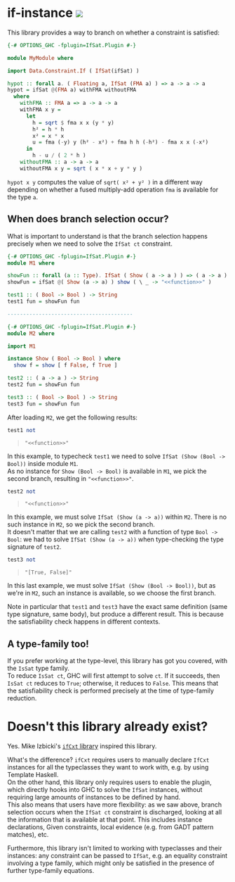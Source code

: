 # if-instance <a href="https://hackage.haskell.org/package/if-instance" alt="Hackage"><img src="https://img.shields.io/hackage/v/if-instance.svg" /></a>

This library provides a way to branch on whether a constraint is satisfied:

```haskell
{-# OPTIONS_GHC -fplugin=IfSat.Plugin #-}

module MyModule where

import Data.Constraint.If ( IfSat(ifSat) )

hypot :: forall a. ( Floating a, IfSat (FMA a) ) => a -> a -> a
hypot = ifSat @(FMA a) withFMA withoutFMA
  where
    withFMA :: FMA a => a -> a -> a
    withFMA x y =
      let
        h = sqrt $ fma x x (y * y)
        h² = h * h
        x² = x * x
        u = fma (-y) y (h² - x²) + fma h h (-h²) - fma x x (-x²)
      in
        h - u / ( 2 * h )
    withoutFMA :: a -> a -> a
    withoutFMA x y = sqrt ( x * x + y * y )
```

`hypot x y` computes the value of `sqrt( x² + y² )` in a different way
depending on whether a fused multiply-add operation `fma` is available
for the type `a`.

## When does branch selection occur?

What is important to understand is that the branch selection happens
precisely when we need to solve the `IfSat ct` constraint.

```haskell
{-# OPTIONS_GHC -fplugin=IfSat.Plugin #-}
module M1 where

showFun :: forall (a :: Type). IfSat ( Show ( a -> a ) ) => ( a -> a ) -> String
showFun = ifSat @( Show (a -> a) ) show ( \ _ -> "<<function>>" )

test1 :: ( Bool -> Bool ) -> String
test1 fun = showFun fun

----------------------------------------

{-# OPTIONS_GHC -fplugin=IfSat.Plugin #-}
module M2 where

import M1

instance Show ( Bool -> Bool ) where
  show f = show [ f False, f True ]

test2 :: ( a -> a ) -> String
test2 fun = showFun fun

test3 :: ( Bool -> Bool ) -> String
test3 fun = showFun fun
```

After loading `M2`, we get the following results:

```haskell
test1 not
```
> `"<<function>>"`

In this example, to typecheck `test1` we need to solve `IfSat (Show (Bool -> Bool))`
inside module `M1`.  
As no instance for `Show (Bool -> Bool)` is available in `M1`, we pick the second branch,
resulting in `"<<function>>"`.

```haskell
test2 not
```
> `"<<function>>"`

In this example, we must solve `IfSat (Show (a -> a))` within `M2`.
There is no such instance in `M2`, so we pick the second branch.  
It doesn't matter that we are calling `test2` with a function of type
`Bool -> Bool`: we had to solve `IfSat (Show (a -> a))` when type-checking
the type signature of `test2`.

```haskell
test3 not
```
> `"[True, False]"`

In this last example, we must solve `IfSat (Show (Bool -> Bool))`, but as we're in `M2`,
such an instance is available, so we choose the first branch.

Note in particular that `test1` and `test3` have the exact same definition
(same type signature, same body), but produce a different result.
This is because the satisfiability check happens in different contexts.

## A type-family too!

If you prefer working at the type-level, this library has got you covered, with the `IsSat` type family.  
To reduce `IsSat ct`, GHC will first attempt to solve `ct`. If it succeeds, then `IsSat ct` reduces to `True`;
otherwise, it reduces to `False`. This means that the satisfiability check is performed precisely at the time of type-family reduction.

# Doesn't this library already exist?

Yes. Mike Izbicki's [`ifCxt` library](https://github.com/mikeizbicki/ifcxt) inspired this library.

What's the difference? `ifCxt` requires users to manually declare `IfCxt` instances
for all the typeclasses they want to work with, e.g. by using Template Haskell.  
On the other hand, this library only requires users to enable the plugin,
which directly hooks into GHC to solve the `IfSat` instances, without requiring
large amounts of instances to be defined by hand.  
This also means that users have more flexibility: as we saw above, branch selection occurs
when the `IfSat ct` constraint is discharged, looking at all the information
that is available at that point. This includes instance declarations,
Given constraints, local evidence (e.g. from GADT pattern matches), etc.

Furthermore, this library isn't limited to working with typeclasses and their instances: any constraint
can be passed to `IfSat`, e.g. an equality constraint involving a type family, which might only be satisfied
in the presence of further type-family equations.
